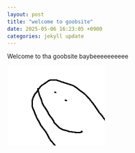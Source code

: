 ```yaml
---
layout: post
title: "welcome to goobsite"
date: 2025-05-06 16:23:05 +0900
categories: jekyll update
---
```


Welcome to tha goobsite baybeeeeeeeeee

![schmoo](/assets/imgs/schmoo.png)

